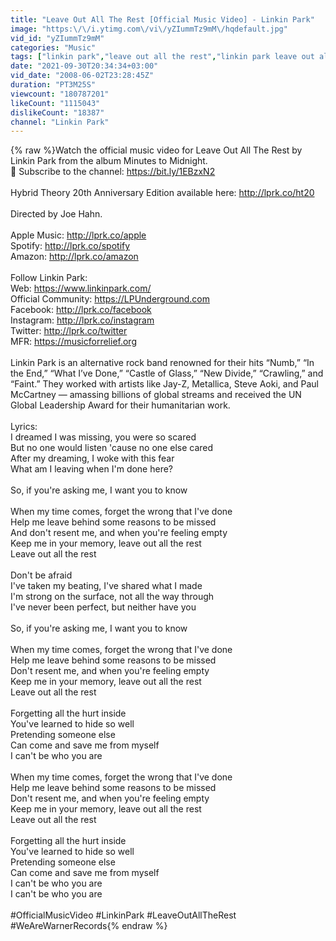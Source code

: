 ```yaml
---
title: "Leave Out All The Rest [Official Music Video] - Linkin Park"
image: "https:\/\/i.ytimg.com\/vi\/yZIummTz9mM\/hqdefault.jpg"
vid_id: "yZIummTz9mM"
categories: "Music"
tags: ["linkin park","leave out all the rest","linkin park leave out all the rest"]
date: "2021-09-30T20:34:34+03:00"
vid_date: "2008-06-02T23:28:45Z"
duration: "PT3M25S"
viewcount: "180787201"
likeCount: "1115043"
dislikeCount: "18387"
channel: "Linkin Park"
---
```

{% raw %}Watch the official music video for Leave Out All The Rest by Linkin Park from the album Minutes to Midnight.<br />🔔 Subscribe to the channel: <a rel="nofollow" target="blank" href="https://bit.ly/1EBzxN2">https://bit.ly/1EBzxN2</a><br /><br />Hybrid Theory 20th Anniversary Edition available here: <a rel="nofollow" target="blank" href="http://lprk.co/ht20">http://lprk.co/ht20</a><br /><br />Directed by Joe Hahn.<br /><br />Apple Music: <a rel="nofollow" target="blank" href="http://lprk.co/apple">http://lprk.co/apple</a><br />Spotify: <a rel="nofollow" target="blank" href="http://lprk.co/spotify">http://lprk.co/spotify</a><br />Amazon: <a rel="nofollow" target="blank" href="http://lprk.co/amazon">http://lprk.co/amazon</a><br /><br />Follow Linkin Park:<br />Web: <a rel="nofollow" target="blank" href="https://www.linkinpark.com/">https://www.linkinpark.com/</a><br />Official Community: <a rel="nofollow" target="blank" href="https://LPUnderground.com">https://LPUnderground.com</a><br />Facebook: <a rel="nofollow" target="blank" href="http://lprk.co/facebook">http://lprk.co/facebook</a><br />Instagram: <a rel="nofollow" target="blank" href="http://lprk.co/instagram">http://lprk.co/instagram</a><br />Twitter: <a rel="nofollow" target="blank" href="http://lprk.co/twitter">http://lprk.co/twitter</a><br />MFR: <a rel="nofollow" target="blank" href="https://musicforrelief.org">https://musicforrelief.org</a><br /><br />Linkin Park is an alternative rock band renowned for their hits “Numb,” “In the End,” “What I’ve Done,” “Castle of Glass,” “New Divide,” “Crawling,” and “Faint.”  They worked with artists like Jay-Z, Metallica, Steve Aoki, and Paul McCartney — amassing billions of global streams and received the UN Global Leadership Award for their humanitarian work.<br /><br />Lyrics:<br />I dreamed I was missing, you were so scared<br />But no one would listen 'cause no one else cared<br />After my dreaming, I woke with this fear<br />What am I leaving when I'm done here?<br /><br />So, if you're asking me, I want you to know<br /><br />When my time comes, forget the wrong that I've done<br />Help me leave behind some reasons to be missed<br />And don't resent me, and when you're feeling empty<br />Keep me in your memory, leave out all the rest<br />Leave out all the rest<br /><br />Don't be afraid<br />I've taken my beating, I've shared what I made<br />I'm strong on the surface, not all the way through<br />I've never been perfect, but neither have you<br /><br />So, if you're asking me, I want you to know<br /><br />When my time comes, forget the wrong that I've done<br />Help me leave behind some reasons to be missed<br />Don't resent me, and when you're feeling empty<br />Keep me in your memory, leave out all the rest<br />Leave out all the rest<br /><br />Forgetting all the hurt inside<br />You've learned to hide so well<br />Pretending someone else<br />Can come and save me from myself<br />I can't be who you are<br /><br />When my time comes, forget the wrong that I've done<br />Help me leave behind some reasons to be missed<br />Don't resent me, and when you're feeling empty<br />Keep me in your memory, leave out all the rest<br />Leave out all the rest<br /><br />Forgetting all the hurt inside<br />You've learned to hide so well<br />Pretending someone else<br />Can come and save me from myself<br />I can't be who you are<br />I can't be who you are<br /><br />#OfficialMusicVideo #LinkinPark #LeaveOutAllTheRest #WeAreWarnerRecords{% endraw %}
